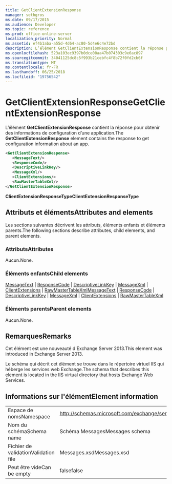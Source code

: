 ```yaml
---
title: GetClientExtensionResponse
manager: sethgros
ms.date: 09/17/2015
ms.audience: Developer
ms.topic: reference
ms.prod: office-online-server
localization_priority: Normal
ms.assetid: ef4b1aba-a55d-4d64-ac80-5d4e6c4e72bd
description: L’élément GetClientExtensionResponse contient la réponse pour obtenir des informations de configuration d’une application.
ms.openlocfilehash: 523a103ec9397b0dce08aa47b074303c9e6ac897
ms.sourcegitcommit: 34041125dc8c5f993b21cebfc4f8b72f0fd2cb6f
ms.translationtype: MT
ms.contentlocale: fr-FR
ms.lasthandoff: 06/25/2018
ms.locfileid: "19756542"
---
```

# <a name="getclientextensionresponse"></a><span data-ttu-id="7f5f3-103">GetClientExtensionResponse</span><span class="sxs-lookup"><span data-stu-id="7f5f3-103">GetClientExtensionResponse</span></span>

<span data-ttu-id="7f5f3-104">L’élément **GetClientExtensionResponse** contient la réponse pour obtenir des informations de configuration d’une application.</span><span class="sxs-lookup"><span data-stu-id="7f5f3-104">The **GetClientExtensionResponse** element contains the response to get configuration information about an app.</span></span> 
  
```XML
<GetClientExtensionResponse>
   <MessageText/>
   <ResponseCode/>
   <DescriptiveLinkKey/>
   <MessageXml/>
   <ClientExtensions/>
   <RawMasterTableXml/>
</GetClientExtensionResponse>
```

 <span data-ttu-id="7f5f3-105">**ClientExtensionResponseType**</span><span class="sxs-lookup"><span data-stu-id="7f5f3-105">**ClientExtensionResponseType**</span></span>
## <a name="attributes-and-elements"></a><span data-ttu-id="7f5f3-106">Attributs et éléments</span><span class="sxs-lookup"><span data-stu-id="7f5f3-106">Attributes and elements</span></span>

<span data-ttu-id="7f5f3-107">Les sections suivantes décrivent les attributs, éléments enfants et éléments parents.</span><span class="sxs-lookup"><span data-stu-id="7f5f3-107">The following sections describe attributes, child elements, and parent elements.</span></span>
  
### <a name="attributes"></a><span data-ttu-id="7f5f3-108">Attributs</span><span class="sxs-lookup"><span data-stu-id="7f5f3-108">Attributes</span></span>

<span data-ttu-id="7f5f3-109">Aucun.</span><span class="sxs-lookup"><span data-stu-id="7f5f3-109">None.</span></span>
  
### <a name="child-elements"></a><span data-ttu-id="7f5f3-110">Éléments enfants</span><span class="sxs-lookup"><span data-stu-id="7f5f3-110">Child elements</span></span>

<span data-ttu-id="7f5f3-111">[MessageText](messagetext.md) | [ResponseCode](responsecode.md) | [DescriptiveLinkKey](descriptivelinkkey.md) | [MessageXml](messagexml.md) | [ClientExtensions](clientextensions.md) | [RawMasterTableXml](rawmastertablexml.md)</span><span class="sxs-lookup"><span data-stu-id="7f5f3-111">[MessageText](messagetext.md) | [ResponseCode](responsecode.md) | [DescriptiveLinkKey](descriptivelinkkey.md) | [MessageXml](messagexml.md) | [ClientExtensions](clientextensions.md) | [RawMasterTableXml](rawmastertablexml.md)</span></span>
  
### <a name="parent-elements"></a><span data-ttu-id="7f5f3-112">Éléments parents</span><span class="sxs-lookup"><span data-stu-id="7f5f3-112">Parent elements</span></span>

<span data-ttu-id="7f5f3-113">Aucun.</span><span class="sxs-lookup"><span data-stu-id="7f5f3-113">None.</span></span>
  
## <a name="remarks"></a><span data-ttu-id="7f5f3-114">Remarques</span><span class="sxs-lookup"><span data-stu-id="7f5f3-114">Remarks</span></span>

<span data-ttu-id="7f5f3-115">Cet élément est une nouveauté d'Exchange Server 2013.</span><span class="sxs-lookup"><span data-stu-id="7f5f3-115">This element was introduced in Exchange Server 2013.</span></span>
  
<span data-ttu-id="7f5f3-116">Le schéma qui décrit cet élément se trouve dans le répertoire virtuel IIS qui héberge les services web Exchange.</span><span class="sxs-lookup"><span data-stu-id="7f5f3-116">The schema that describes this element is located in the IIS virtual directory that hosts Exchange Web Services.</span></span>
  
## <a name="element-information"></a><span data-ttu-id="7f5f3-117">Informations sur l'élément</span><span class="sxs-lookup"><span data-stu-id="7f5f3-117">Element information</span></span>

|||
|:-----|:-----|
|<span data-ttu-id="7f5f3-118">Espace de noms</span><span class="sxs-lookup"><span data-stu-id="7f5f3-118">Namespace</span></span>  <br/> |http://schemas.microsoft.com/exchange/services/2006/messages  <br/> |
|<span data-ttu-id="7f5f3-119">Nom du schéma</span><span class="sxs-lookup"><span data-stu-id="7f5f3-119">Schema name</span></span>  <br/> |<span data-ttu-id="7f5f3-120">Schéma Messages</span><span class="sxs-lookup"><span data-stu-id="7f5f3-120">Messages schema</span></span>  <br/> |
|<span data-ttu-id="7f5f3-121">Fichier de validation</span><span class="sxs-lookup"><span data-stu-id="7f5f3-121">Validation file</span></span>  <br/> |<span data-ttu-id="7f5f3-122">Messages.xsd</span><span class="sxs-lookup"><span data-stu-id="7f5f3-122">Messages.xsd</span></span>  <br/> |
|<span data-ttu-id="7f5f3-123">Peut être vide</span><span class="sxs-lookup"><span data-stu-id="7f5f3-123">Can be empty</span></span>  <br/> |<span data-ttu-id="7f5f3-124">false</span><span class="sxs-lookup"><span data-stu-id="7f5f3-124">false</span></span>  <br/> |
   

